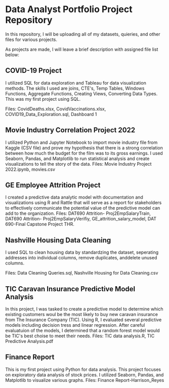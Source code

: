 # Data Analyst Portfolio Project Repository 

In this repository, I will be uploading all of my datasets, quieries, and other files for various projects. 

As projects are made, I will leave a brief description with assigned file list below:

## COVID-19 Project
I utilized SQL for data exploration and Tableau for data visualization methods. The skills I used are joins, CTE's, Temp Tables, Windows Functions, Aggregate Functions, Creating Views, Converting Data Types. This was my first project using SQL. 

Files:
CovidDeaths.xlsx, CovidVaccinations.xlsx, COVID19_Data_Exploration.sql, Dashboard 1


## Movie Industry Correlation Project 2022
I utilized Python and Jupyter Notebook to import movie industry file from Kaggle (CSV file) and prove my hypothesis that there is a strong correlation between how much the budget for the film was to its gross earnings. I used Seaborn, Pandas, and Matplotlib to run statistical analysis and create visualizations to tell the story of the data. 
Files:
Movie Industry Project 2022.ipynb, movies.csv

## GE Employee Attrition Project
I created a predictive data analytic model with documentation and visualizations using R and Rattle that will serve as a report for stakeholders to effectively communicate the potential value of the predictive model can add to the organization.
Files: DAT690 Attrition- Proj2EmpSalaryTrain, DAT690 Attrition- Proj2EmpSalaryVerifiy, GE_attrition_salary_model, DAT 690-Final Capstone Project THR.

## Nashville Housing Data Cleaning 
I used SQL to clean housing data by standardzing the dataset, seperating addresses into individual columns, remove duplicates, anddelete unused columns. 

Files: Data Cleaning Queries.sql, Nashville Housing for Data Cleaning.csv

## TIC Caravan Insurance Predictive Model Analysis
In this project, I was tasked to create a predictive model to determine which existing customers woul be the most likely to buy new caravan insurance from The Insurance Company (TIC). Using R, I evaluated several predictive models including decision tress and linear regression. After careful evaluatuion of the models, I determined that a random forest model would be TIC's best choise to meet their needs. 
Files: TIC data analysis.R,  TIC Predictive Analysis.pdf

## Finance Report
This is my first project using Python for data analysis. This project focuses on exploratory data analysis of stock prices. I utilized Seaborn, Pandas, and Matplotlib to visualize various graphs. 
Files: Finance Report-Harrison_Reyes
